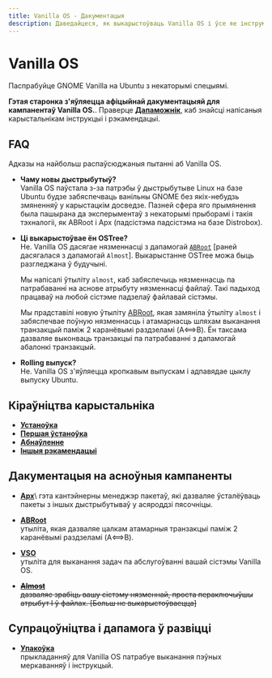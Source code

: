 ```yaml
---
title: Vanilla OS - Дакументацыя
description: Даведайцеся, як выкарыстоўваць Vanilla OS і ўсе яе інструменты і налады.
---
```


# Vanilla OS

Паспрабуйце GNOME Vanilla на Ubuntu з некаторымі спецыямі.

**Гэтая старонка з'яўляецца афіцыйнай дакументацыяй для кампанентаў Vanilla OS.**\.
Праверце [**Дапаможнік**](https://handbook.vanillaos.org), каб знайсці напісаныя карыстальнікам інструкцыі і рэкамендацыі.

## FAQ

Адказы на найбольш распаўсюджаныя пытанні аб Vanilla OS.

-   **Чаму новы дыстрыбутыў?**\
    Vanilla OS паўстала з-за патрэбы ў дыстрыбутыве Linux на базе Ubuntu
     будзе забяспечваць ванільны GNOME без якіх-небудзь змяненняў у карыстацкім досведзе.
     Пазней сфера яго прымянення была пашырана да эксперыментаў з некаторымі прыборамі і
     такія тэхналогіі, як ABRoot і Apx (падсістэма
     падсістэма на базе Distrobox).
-   **Ці выкарыстоўвае ён OSTree?**\
    Не. Vanilla OS дасягае нязменнасці з дапамогай [`ABRoot`](https://github.com/Vanilla-OS/ABRoot) [раней дасягалася з дапамогай ``Almost``]. Выкарыстанне OSTree можа быць разгледжана ў будучыні.

    Мы напісалі ўтыліту `almost`, каб забяспечыць нязменнасць па патрабаванні на аснове атрыбуту нязменнасці файлаў.
     Такі падыход працаваў на любой сістэме падзелаў 
     файлавай сістэмы.

    Мы прадставілі новую ўтыліту [ABRoot](https://github.com/Vanilla-OS/ABRoot), якая замяніла ўтыліту `almost` і забяспечвае поўную нязменнасць і атамарнасць шляхам выканання транзакцый паміж 2 каранёвымі раздзеламі (A⟺B). Ён таксама дазваляе выконваць транзакцыі па патрабаванні з дапамогай абалонкі транзакцый.

-   **Rolling выпуск?**\
    Не. Vanilla OS з'яўляецца кропкавым выпускам і адпавядае цыклу выпуску Ubuntu.

## Кіраўніцтва карыстальніка

-   **[Устаноўка](https://handbook.vanillaos.org/2022/11/05/installation.html)**
-   **[Першая ўстаноўка](https://handbook.vanillaos.org/2022/11/18/first-setup.html)**
-   **[Абнаўленне](https://handbook.vanillaos.org/2022/12/10/updates.html)**
-   **[Іншыя рэкамендацыі](https://handbook.vanillaos.org/)**

## Дакументацыя на асноўныя кампаненты

-   **[Apx](/docs/apx/index.uk)**\\
    гэта кантэйнерны менеджэр пакетаў, які дазваляе ўсталёўваць пакеты з іншых дыстрыбутываў у асяроддзі пясочніцы.

-   **[ABRoot](/docs/ABRoot/index.uk)**\
    утыліта, якая дазваляе цалкам атамарныя транзакцыі паміж 2 каранёвымі раздзеламі (A⟺B).

-   **[VSO](/docs/vso/index.uk)**\
    утыліта для выканання задач па абслугоўванні вашай сістэмы Vanilla OS.

-   ~~**[Almost](/docs/almost/index)**~~\
    ~~дазваляе зрабіць вашу сістэму нязменнай, проста пераключыўшы атрыбут I ў файлах. [Больш не выкарыстоўваецца]~~

## Супрацоўніцтва і дапамога ў развіцці

-   **[Упакоўка](/docs/packaging/index.uk)**\
    прыкладанняў для Vanilla OS патрабуе выканання пэўных меркаванняў і інструкцый.
